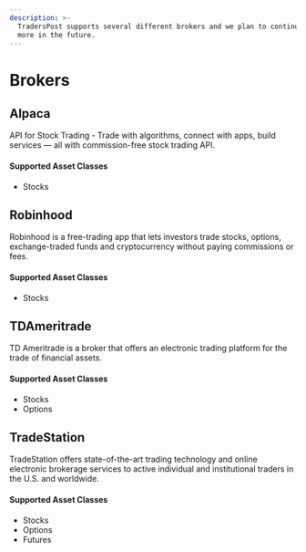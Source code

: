 ```yaml
---
description: >-
  TradersPost supports several different brokers and we plan to continue adding
  more in the future.
---
```


# Brokers

## Alpaca

API for Stock Trading - Trade with algorithms, connect with apps, build services — all with commission-free stock trading API.

#### Supported Asset Classes

* Stocks

## Robinhood

Robinhood is a free-trading app that lets investors trade stocks, options, exchange-traded funds and cryptocurrency without paying commissions or fees.

#### Supported Asset Classes

* Stocks

## TDAmeritrade

TD Ameritrade is a broker that offers an electronic trading platform for the trade of financial assets.

#### Supported Asset Classes

* Stocks
* Options

## TradeStation

TradeStation offers state-of-the-art trading technology and online electronic brokerage services to active individual and institutional traders in the U.S. and worldwide.

#### Supported Asset Classes

* Stocks
* Options
* Futures
